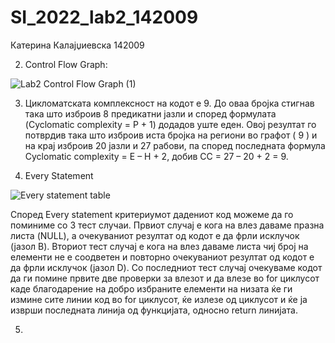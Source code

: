 # SI_2022_lab2_142009
Катерина Калајџиевска 142009

2. Control Flow Graph:

![Lab2 Control Flow Graph (1)](https://user-images.githubusercontent.com/71216158/171938702-2db38172-ef8c-47a6-ba4f-75fe319fce04.jpg)

3. Цикломатската комплексност на кодот е 9. До оваа бројка стигнав така што изброив 8 предикатни јазли и според формулата (Cyclomatic complexity = P + 1) додадов уште еден. Овој резултат го потврдив така што изброив иста бројка на региони во графот ( 9 ) и на крај изброив 20 јазли и 27 рабови, па според последната формула Cyclomatic complexity = Е – Н + 2, добив СС = 27 – 20 + 2 = 9.

4. Every Statement 

![Every statement table](https://user-images.githubusercontent.com/71216158/171940407-65d60def-f363-4a4f-93c3-3f6aff2c8d3f.jpg)

Според Every statement критериумот дадениот код можеме да го поминиме со 3 тест случаи. Првиот случај е кога на влез даваме празна листа (NULL), а очекуваниот резултат од кодот е да фрли исклучок (јазол B). Вториот тест случај е кога на влез даваме листа чиј број на елементи не е соодветен и повторно очекуваниот резултат од кодот е да фрли исклучок (јазол D). Со последниот тест случај очекуваме кодот да ги помине првите две проверки за влезот и да влезе во for циклусот каде благодарение на добро избраните елементи на низата ќе ги измине сите линии код во for циклусот, ќе излезе од циклусот и ќе ја изврши последната линија од функцијата, односно return линијата. 


5.
